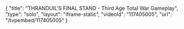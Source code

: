{
    "title": "THRANDUIL'S FINAL STAND - Third Age Total War Gameplay",
    "type": "solo",
    "layout": "iframe-static",
    "videoId": "117405005",
    "url": "\/tvpembed\/117405005"
}